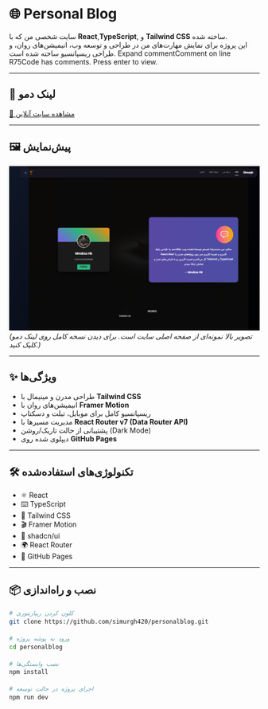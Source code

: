 # 🌐 Personal Blog

سایت شخصی من که با **React**,**TypeScript**, و **Tailwind CSS** ساخته شده.  
این پروژه برای نمایش مهارت‌های من در طراحی و توسعه وب، انیمیشن‌های روان، و طراحی ریسپانسیو ساخته شده است.  Expand commentComment on line R75Code has comments. Press enter to view.

---

## 🚀 لینک دمو
[📎 مشاهده سایت آنلاین](https://simurgh420.github.io/personalblog/)

---

## 🖼 پیش‌نمایش
![Preview](./public/preview.png)  
*(تصویر بالا نمونه‌ای از صفحه اصلی سایت است. برای دیدن نسخه کامل روی لینک دمو کلیک کنید.)*

---

## ✨ ویژگی‌ها
- طراحی مدرن و مینیمال با **Tailwind CSS**
- انیمیشن‌های روان با **Framer Motion**
- ریسپانسیو کامل برای موبایل، تبلت و دسکتاپ
- مدیریت مسیرها با **React Router v7 (Data Router API)**
- پشتیبانی از حالت تاریک/روشن (Dark Mode)
- دیپلوی شده روی **GitHub Pages**

---

## 🛠 تکنولوژی‌های استفاده‌شده
- ⚛️ React 
- ⌨️ TypeScript
- 🎨 Tailwind CSS
- 🎬 Framer Motion
- 🧩 shadcn/ui
- 🌍 React Router 
- 🚀 GitHub Pages

---

## 📦 نصب و راه‌اندازی

```bash
# کلون کردن ریپازیتوری
git clone https://github.com/simurgh420/personalblog.git

# ورود به پوشه پروژه
cd personalblog

# نصب وابستگی‌ها
npm install

# اجرای پروژه در حالت توسعه
npm run dev
